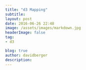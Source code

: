 ```yaml
---
title: "d3 Mapping"
subtitle:
layout: post
date: 2016-06-26 22:48
image: /assets/images/markdown.jpg
headerImage: false
tag:
- d3

blog: true
author: davidberger
description:    
---
```





<div class="circle_div"></div>


<script src="https://d3js.org/d3.v3.min.js"></script>
<script type="text/javascript">
//
var svgContainer = d3.select(".circle_div").append("svg")
                                   .attr("width", 200)
                                     .attr("height", 200);

 //Draw the Circle
 var circle = svgContainer.append("circle")
                         .attr("cx", 30)
                       .attr("cy", 30)
                      .attr("r", 20);
